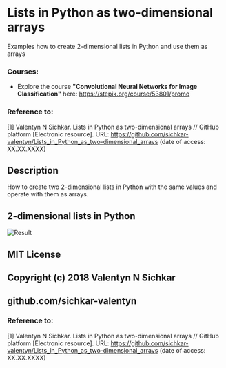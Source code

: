 # Lists in Python as two-dimensional arrays
Examples how to create 2-dimensional lists in Python and use them as arrays

### Courses:
* Explore the course **"Convolutional Neural Networks for Image Classification"** here: https://stepik.org/course/53801/promo

### Reference to:
[1] Valentyn N Sichkar. Lists in Python as two-dimensional arrays // GitHub platform [Electronic resource]. URL: https://github.com/sichkar-valentyn/Lists_in_Python_as_two-dimensional_arrays (date of access: XX.XX.XXXX)

## Description
How to create two 2-dimensional lists in Python with the same values and operate with them as arrays.

## 2-dimensional lists in Python
![Result](images/Lists_in_Python_as_two-dimensional_arrays.png)

## MIT License
## Copyright (c) 2018 Valentyn N Sichkar
## github.com/sichkar-valentyn
### Reference to:
[1] Valentyn N Sichkar. Lists in Python as two-dimensional arrays // GitHub platform [Electronic resource]. URL: https://github.com/sichkar-valentyn/Lists_in_Python_as_two-dimensional_arrays (date of access: XX.XX.XXXX)
